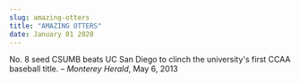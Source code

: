 ```yaml
---
slug: amazing-otters
title: "AMAZING OTTERS"
date: January 01 2020
---
```


<p>No. 8 seed CSUMB beats UC San Diego to clinch the university's first CCAA baseball title. – <em>Monterey Herald</em>, May 6, 2013
</p>
